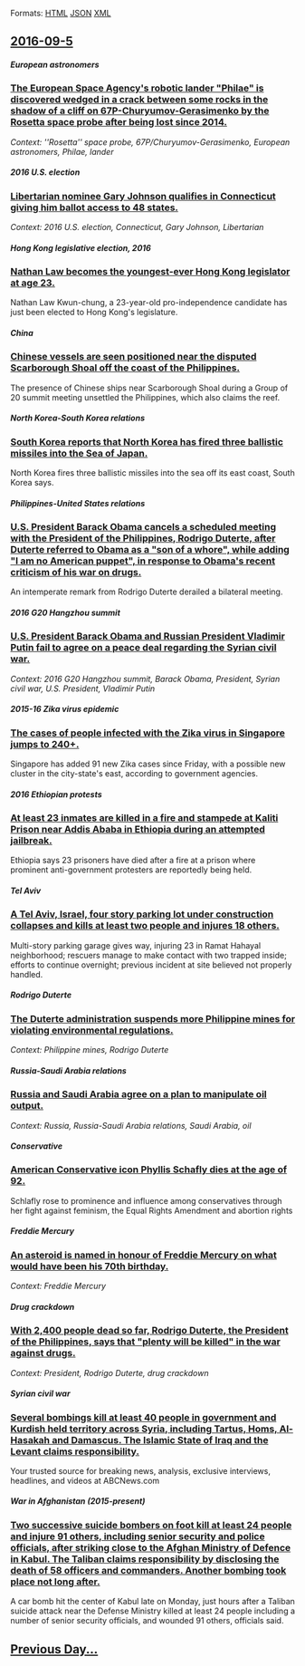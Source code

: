 
Formats: [HTML](2016/09/5/index.html)  [JSON](2016/09/5/index.json)  [XML](2016/09/5/index.xml)  

## [2016-09-5](/news/2016/09/5/index.md)

##### European astronomers
### [The European Space Agency's robotic lander "Philae" is discovered wedged in a crack between some rocks in the shadow of a cliff on 67P-Churyumov-Gerasimenko by the Rosetta space probe after being lost since 2014. ](/news/2016/09/5/the-european-space-agency-s-robotic-lander-philae-is-discovered-wedged-in-a-crack-between-some-rocks-in-the-shadow-of-a-cliff-on-67p-chury.md)
_Context: ''Rosetta'' space probe, 67P/Churyumov-Gerasimenko, European astronomers, Philae, lander_

##### 2016 U.S. election
### [Libertarian nominee Gary Johnson qualifies in Connecticut giving him ballot access to 48 states. ](/news/2016/09/5/libertarian-nominee-gary-johnson-qualifies-in-connecticut-giving-him-ballot-access-to-48-states.md)
_Context: 2016 U.S. election, Connecticut, Gary Johnson, Libertarian_

##### Hong Kong legislative election, 2016
### [Nathan Law becomes the youngest-ever Hong Kong legislator at age 23. ](/news/2016/09/5/nathan-law-becomes-the-youngest-ever-hong-kong-legislator-at-age-23.md)
Nathan Law Kwun-chung, a 23-year-old pro-independence candidate has just been elected to Hong Kong&#39;s legislature.

##### China
### [Chinese vessels are seen positioned near the disputed Scarborough Shoal off the coast of the Philippines. ](/news/2016/09/5/chinese-vessels-are-seen-positioned-near-the-disputed-scarborough-shoal-off-the-coast-of-the-philippines.md)
The presence of Chinese ships near Scarborough Shoal during a Group of 20 summit meeting unsettled the Philippines, which also claims the reef.

##### North Korea-South Korea relations
### [South Korea reports that North Korea has fired three ballistic missiles into the Sea of Japan. ](/news/2016/09/5/south-korea-reports-that-north-korea-has-fired-three-ballistic-missiles-into-the-sea-of-japan.md)
North Korea fires three ballistic missiles into the sea off its east coast, South Korea says.

##### Philippines-United States relations
### [U.S. President Barack Obama cancels a scheduled meeting with the President of the Philippines, Rodrigo Duterte, after Duterte referred to Obama as a "son of a whore", while adding "I am no American puppet", in response to Obama's recent criticism of his war on drugs. ](/news/2016/09/5/u-s-president-barack-obama-cancels-a-scheduled-meeting-with-the-president-of-the-philippines-rodrigo-duterte-after-duterte-referred-to-ob.md)
An intemperate remark from Rodrigo Duterte derailed a bilateral meeting.

##### 2016 G20 Hangzhou summit
### [U.S. President Barack Obama and Russian President Vladimir Putin fail to agree on a peace deal regarding the Syrian civil war. ](/news/2016/09/5/u-s-president-barack-obama-and-russian-president-vladimir-putin-fail-to-agree-on-a-peace-deal-regarding-the-syrian-civil-war.md)
_Context: 2016 G20 Hangzhou summit, Barack Obama, President, Syrian civil war, U.S. President, Vladimir Putin_

##### 2015-16 Zika virus epidemic
### [The cases of people infected with the Zika virus in Singapore jumps to 240+. ](/news/2016/09/5/the-cases-of-people-infected-with-the-zika-virus-in-singapore-jumps-to-240.md)
Singapore has added 91 new Zika cases since Friday, with a possible new cluster in the city-state&#039;s east, according to government agencies.

##### 2016 Ethiopian protests
### [At least 23 inmates are killed in a fire and stampede at Kaliti Prison near Addis Ababa in Ethiopia during an attempted jailbreak. ](/news/2016/09/5/at-least-23-inmates-are-killed-in-a-fire-and-stampede-at-kaliti-prison-near-addis-ababa-in-ethiopia-during-an-attempted-jailbreak.md)
Ethiopia says 23 prisoners have died after a fire at a prison where prominent anti-government protesters are reportedly being held.

##### Tel Aviv
### [A Tel Aviv, Israel, four story parking lot under construction collapses and kills at least two people and injures 18 others. ](/news/2016/09/5/a-tel-aviv-israel-four-story-parking-lot-under-construction-collapses-and-kills-at-least-two-people-and-injures-18-others.md)
Multi-story parking garage gives way, injuring 23 in Ramat Hahayal neighborhood; rescuers manage to make contact with two trapped inside; efforts to continue overnight; previous incident at site believed not properly handled.

##### Rodrigo Duterte
### [The Duterte administration suspends more Philippine mines for violating environmental regulations. ](/news/2016/09/5/the-duterte-administration-suspends-more-philippine-mines-for-violating-environmental-regulations.md)
_Context: Philippine mines, Rodrigo Duterte_

##### Russia-Saudi Arabia relations
### [Russia and Saudi Arabia agree on a plan to manipulate oil output. ](/news/2016/09/5/russia-and-saudi-arabia-agree-on-a-plan-to-manipulate-oil-output.md)
_Context: Russia, Russia-Saudi Arabia relations, Saudi Arabia, oil_

##### Conservative
### [American Conservative icon Phyllis Schafly dies at the age of 92. ](/news/2016/09/5/american-conservative-icon-phyllis-schafly-dies-at-the-age-of-92.md)
Schlafly rose to prominence and influence among conservatives through her fight against feminism, the Equal Rights Amendment and abortion rights

##### Freddie Mercury
### [An asteroid is named in honour of Freddie Mercury on what would have been his 70th birthday. ](/news/2016/09/5/an-asteroid-is-named-in-honour-of-freddie-mercury-on-what-would-have-been-his-70th-birthday.md)
_Context: Freddie Mercury_

##### Drug crackdown
### [With 2,400 people dead so far, Rodrigo Duterte, the President of the Philippines, says that "plenty will be killed" in the war against drugs. ](/news/2016/09/5/with-2-400-people-dead-so-far-rodrigo-duterte-the-president-of-the-philippines-says-that-plenty-will-be-killed-in-the-war-against-drugs.md)
_Context: President, Rodrigo Duterte, drug crackdown_

##### Syrian civil war
### [Several bombings kill at least 40 people in government and Kurdish held territory across Syria, including Tartus, Homs, Al-Hasakah and Damascus. The Islamic State of Iraq and the Levant claims responsibility. ](/news/2016/09/5/several-bombings-kill-at-least-40-people-in-government-and-kurdish-held-territory-across-syria-including-tartus-homs-al-hasakah-and-damas.md)
Your trusted source for breaking news, analysis, exclusive interviews, headlines, and videos at ABCNews.com

##### War in Afghanistan (2015-present)
### [Two successive suicide bombers on foot kill at least 24 people and injure 91 others, including senior security and police officials, after striking close to the Afghan Ministry of Defence in Kabul. The Taliban claims responsibility by disclosing the death of 58 officers and commanders. Another bombing took place not long after. ](/news/2016/09/5/two-successive-suicide-bombers-on-foot-kill-at-least-24-people-and-injure-91-others-including-senior-security-and-police-officials-after-s.md)
A car bomb hit the center of Kabul late on Monday, just hours after a Taliban suicide attack near the Defense Ministry killed at least 24 people including a number of senior security officials, and wounded 91 others, officials said.

## [Previous Day...](/news/2016/09/4/index.md)

